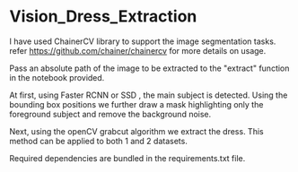 # Vision_Dress_Extraction

I have used ChainerCV library to support the image segmentation tasks.
refer https://github.com/chainer/chainercv for more details on usage.

Pass an absolute path of the image to be extracted to the "extract" function in the notebook provided.

At first, using Faster RCNN or SSD , the main subject is detected.
Using the bounding box positions we further draw a mask highlighting only the foreground subject and remove the background noise.

Next, using the openCV grabcut algorithm we extract the dress.
This method can be applied to both 1 and 2 datasets.

Required dependencies are bundled in the requirements.txt file.
